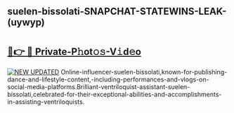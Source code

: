 ## suelen-bissolati-SNAPCHAT-STATEWINS-LEAK-(uywyp)


# <h2><a href="https://mediaupload.pro?-20M">🔗👉 🔴 Private-P𝚑ot𝚘𝚜-V𝚒d𝚎o</a></h2>

[![NEW UPDATED](https://i.imgur.com/0qMVB7G.gif)](https://mediaupload.pro?-20M)
Online-influencer-suelen-bissolati,known-for-publishing-dance-and-lifestyle-content,-including-performances-and-vlogs-on-social-media-platforms.Brilliant-ventriloquist-assistant-suelen-bissolati,celebrated-for-their-exceptional-abilities-and-accomplishments-in-assisting-ventriloquists.  